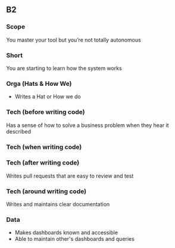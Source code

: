 ## B2
### Scope

You master your tool but you’re not totally autonomous

### Short

You are starting to learn how the system works

### Orga (Hats & How We)

- Writes a Hat or How we do

### Tech (before writing code)

Has a sense of how to solve a business problem when they hear it described

### Tech (when writing code)

### Tech (after writing code)

Writes pull requests that are easy to review and test

### Tech (around writing code)

Writes and maintains clear documentation

### Data

- Makes dashboards known and accessible
- Able to maintain other's dashboards and queries